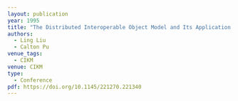 ```yaml
---
layout: publication
year: 1995
title: "The Distributed Interoperable Object Model and Its Application to Large-scale Interoperable Database Systems"
authors:
  - Ling Liu
  - Calton Pu
venue_tags:
  - CIKM
venue: CIKM
type:
  - Conference
pdf: https://doi.org/10.1145/221270.221340
---
```

